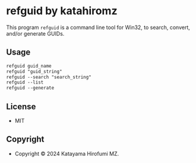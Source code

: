 # refguid by katahiromz

This program `refguid` is a command line tool for Win32,
to search, convert, and/or generate GUIDs.

## Usage

```txt
refguid guid_name
refguid "guid_string"
refguid --search "search_string"
refguid --list
refguid --generate
```

## License

- MIT

## Copyright

- Copyright © 2024 Katayama Hirofumi MZ.
